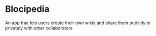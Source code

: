 # Blocipedia
An app that lets users create their own wikis and share them publicly or privately with other collaborators


